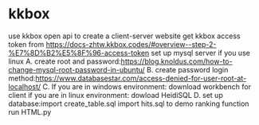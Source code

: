# kkbox
use kkbox open api to create a client-server website
get kkbox access token from https://docs-zhtw.kkbox.codes/#overview--step-2-%E7%8D%B2%E5%8F%96-access-token
set up mysql server if you use linux 
A. create root and password:https://blog.knoldus.com/how-to-change-mysql-root-password-in-ubuntu/
B. create password login method:https://www.databasestar.com/access-denied-for-user-root-at-localhost/
C. If you are in windows environment: download workbench for client if you are in linux environment: dowload HeidiSQL
D. set up database:import create_table.sql import hits.sql to demo ranking function
run HTML.py
